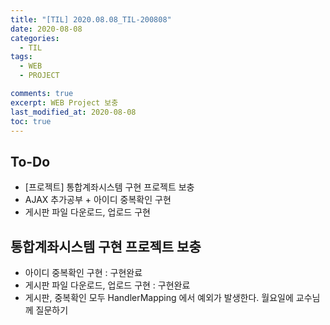 ```yaml
---
title: "[TIL] 2020.08.08_TIL-200808"
date: 2020-08-08
categories:
  - TIL
tags:
  - WEB
  - PROJECT

comments: true
excerpt: WEB Project 보충
last_modified_at: 2020-08-08
toc: true
---
```


## To-Do
- [프로젝트] 통합계좌시스템 구현 프로젝트 보충
- AJAX 추가공부 + 아이디 중복확인 구현
- 게시판 파일 다운로드, 업로드 구현

## 통합계좌시스템 구현 프로젝트 보충
- 아이디 중복확인 구현 : 구현완료
- 게시판 파일 다운로드, 업로드 구현 : 구현완료 
- 게시판, 중복확인 모두 HandlerMapping 에서 예외가 발생한다. 월요일에 교수님께 질문하기